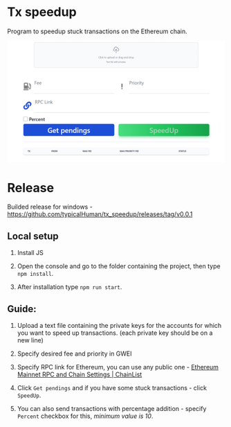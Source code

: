 # Tx speedup

Program to speedup stuck transactions on the Ethereum chain.

![Screenshot](./images/screenshot.png)

# Release

Builded release for windows - https://github.com/typicalHuman/tx_speedup/releases/tag/v0.0.1

## Local setup

1. Install JS

2. Open the console and go to the folder containing the project, then type `npm install`.

3. After installation type `npm run start`.

## Guide:

1. Upload a text file containing the private keys for the accounts for which you want to speed up transactions. (each private key should be on a new line)

2. Specify desired fee and priority in GWEI

3. Specify RPC link for Ethereum, you can use any public one - [Ethereum Mainnet RPC and Chain Settings | ChainList](https://chainlist.org/chain/1)

4. Click `Get pendings` and if you have some stuck transactions - click `SpeedUp`.

5. You can also send transactions with percentage addition - specify `Percent` checkbox for this, *minimum value is 10*.




